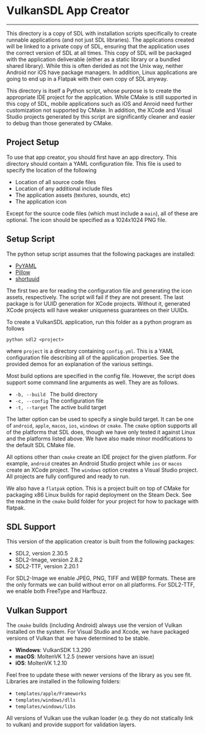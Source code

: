 # VulkanSDL App Creator
---
This directory is a copy of SDL with installation scripts specifically to 
create runnable applications (and not just SDL libraries). The applications 
created will be linked to a private copy of SDL, ensuring that the application 
uses the correct version of SDL at all times. This copy of SDL will be packaged 
with the application deliverable (either as a static library or a bundled 
shared library). While this is often derided as not the Unix way, neither 
Android nor iOS have package managers. In addition, Linux applications are 
going to end up in a Flatpak with their own copy of SDL anyway.

This directory is itself a Python script, whose purpose is to create the 
appropriate IDE project for the application. While CMake is still supported in 
this copy of SDL, mobile applications such as iOS and Anroid need further 
customization not supported by CMake. In addition, the XCode and Visual Studio 
projects generated by this script are significantly cleaner and easier to debug 
than those generated by CMake.

## Project Setup

To use that app creator, you should first have an app directory. This directory 
should contain a YAML configuration file. This file is used to specify the 
location of the following 

- Location of all source code files
- Location of any additional include files
- The application assets (textures, sounds, etc)
- The application icon

Except for the source code files (which must include a `main`), all of these are 
optional. The icon should be specified as a 1024x1024 PNG file.

## Setup Script

The python setup script assumes that the following packages are installed:

- [PyYAML](https://pyyaml.org)
- [Pillow](https://pillow.readthedocs.io/en/stable/)
- [shortuuid](https://pypi.org/project/shortuuid/)

The first two are for reading the configuration file and generating the icon 
assets, respectively. The script will fail if they are not present. The last 
package is for UUID generation for XCode projects. Without it, generated XCode 
projects will have weaker uniqueness guarantees on their UUIDs.

To create a VulkanSDL application, run this folder as a python program as 
follows

    python sdl2 <project>

where `project` is a directory containing `config.yml`. This is a YAML 
configuration file describing all of the application properties. See the 
provided demos for an explanation of the various settings. 

Most build options are specified in the config file. However, the script does 
support some command line arguments as well. They are as follows.

- `-b, --build `   The build directory
- `-c, --config`   The configuration file
- `-t, --target`   The active build target

The latter option can be used to specify a single build target. It can be one of 
`android`, `apple`, `macos`, `ios`, `windows` or `cmake`. The `cmake` option 
supports all of the platforms that SDL does, though we have only tested it 
against Linux and the platforms listed above. We have also made minor 
modifications to the default SDL CMake file.  

All options other than `cmake` create an IDE project for the given platform.
For example, `android` creates an Android Studio project while `ios` or `macos` 
create an XCode project. The `windows` option creates a Visual Studio project. 
All projects are fully configured and ready to run.

We also have a `flatpak` option. This is a project built on top of CMake for 
packaging x86 Linux builds for rapid deployment on the Steam Deck.  See the
readme in the `cmake` build folder for your project for how to package
with flatpak.

## SDL Support

This version of the application creator is built from the following packages:

- SDL2, version 2.30.5
- SDL2-Image, version 2.8.2
- SDL2-TTF, version 2.20.1

For SDL2-Image we enable JPEG, PNG, TIFF and WEBP formats. These are the only 
formats we can build without error on all platforms. For SDL2-TTF, we enable 
both FreeType and Harfbuzz.

## Vulkan Support

The `cmake` builds (including Android) always use the version of Vulkan 
installed on the system. For Visual Studio and Xcode, we have packaged versions
of Vulkan that we have determined to be stable.

- **Windows**: VulkanSDK 1.3.290
- **macOS**: MoltenVK 1.2.5 (newer versions have an issue)
- **iOS**: MoltenVK 1.2.10

Feel free to update these with newer versions of the library as you see fit. 
Libraries are installed in the following folders:

- `templates/apple/Frameworks`
- `templates/windows/dlls`
- `templates/windows/libs`

All versions of Vulkan use the vulkan loader (e.g. they do not statically link
to vulkan) and provide support for validation layers.

